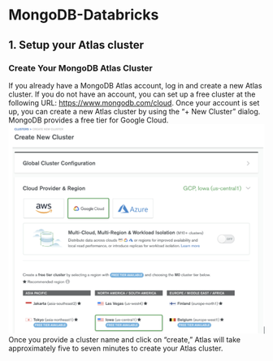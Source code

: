 # MongoDB-Databricks

## 1. Setup your Atlas cluster 

### Create Your MongoDB Atlas Cluster
If you already have a MongoDB Atlas account, log in and create a new Atlas cluster. If you do not have an account, you can set up a free cluster at the following URL: https://www.mongodb.com/cloud. Once your account is set up, you can create a new Atlas cluster by using the “+ New Cluster” dialog. MongoDB provides a free tier for Google Cloud.
![Create Cluster](/images/clustercreation.png)
Once you provide a cluster name and click on “create,” Atlas will take approximately five to seven minutes to create your Atlas cluster.

